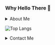 ### Why Hello There 👋
<details>
  <summary>About Me</summary>
  <ul>
  <li>🔭 I’m currently working on [CPM](https://github.com/vkeshav300/cpm).</li>
  <li>🌱 I’m on a journey to master C++.</li>
  <li>😄 Pronouns: He/Him.</li>
  <li>⚡ Fun fact: I started learning coding when I was 7 years old.</li>
  </ul>
</details>

![Top Langs](https://github-readme-stats.vercel.app/api/top-langs/?username=vkeshav300&theme=radical&layout=compact)

<details>
  <summary>Contact Me</summary>
  <ul>
  <li><a href="https://discordapp.com/users/704849464204066867" target="blank" style="text-decoration: none; color: #FFFFFF"><img align="center" src="https://www.svgrepo.com/show/353655/discord-icon.svg" alt="" height="30" width="40"></img></a> @kogo101</li>
  </ul>
</details>

<!--
<br>
![Anurag's GitHub stats](https://github-readme-stats.vercel.app/api?username=vkeshav300&show_icons=true&theme=radical)
<br>
[![trophy](https://github-profile-trophy.vercel.app/?username=vkeshav300&theme=radical)](https://github.com/ryo-ma/github-profile-trophy)
<br>
[![GitHub Streak](http://github-readme-streak-stats.herokuapp.com?user=vkeshav300&theme=radical&hide_border=true)](https://git.io/streak-stats)
<br>
![Counter](https://komarev.com/ghpvc/?username=vkeshav300)
-->
